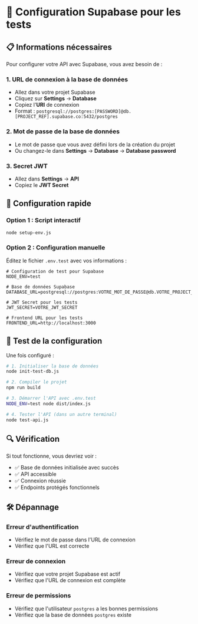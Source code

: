 # 🔧 Configuration Supabase pour les tests

## 📋 Informations nécessaires

Pour configurer votre API avec Supabase, vous avez besoin de :

### 1. URL de connexion à la base de données

- Allez dans votre projet Supabase
- Cliquez sur **Settings** → **Database**
- Copiez l'**URI** de connexion
- Format : `postgresql://postgres:[PASSWORD]@db.[PROJECT_REF].supabase.co:5432/postgres`

### 2. Mot de passe de la base de données

- Le mot de passe que vous avez défini lors de la création du projet
- Ou changez-le dans **Settings** → **Database** → **Database password**

### 3. Secret JWT

- Allez dans **Settings** → **API**
- Copiez le **JWT Secret**

## 🚀 Configuration rapide

### Option 1 : Script interactif

```bash
node setup-env.js
```

### Option 2 : Configuration manuelle

Éditez le fichier `.env.test` avec vos informations :

```env
# Configuration de test pour Supabase
NODE_ENV=test

# Base de données Supabase
DATABASE_URL=postgresql://postgres:VOTRE_MOT_DE_PASSE@db.VOTRE_PROJECT_REF.supabase.co:5432/postgres

# JWT Secret pour les tests
JWT_SECRET=VOTRE_JWT_SECRET

# Frontend URL pour les tests
FRONTEND_URL=http://localhost:3000
```

## 🧪 Test de la configuration

Une fois configuré :

```bash
# 1. Initialiser la base de données
node init-test-db.js

# 2. Compiler le projet
npm run build

# 3. Démarrer l'API avec .env.test
NODE_ENV=test node dist/index.js

# 4. Tester l'API (dans un autre terminal)
node test-api.js
```

## 🔍 Vérification

Si tout fonctionne, vous devriez voir :

- ✅ Base de données initialisée avec succès
- ✅ API accessible
- ✅ Connexion réussie
- ✅ Endpoints protégés fonctionnels

## 🛠️ Dépannage

### Erreur d'authentification

- Vérifiez le mot de passe dans l'URL de connexion
- Vérifiez que l'URL est correcte

### Erreur de connexion

- Vérifiez que votre projet Supabase est actif
- Vérifiez que l'URL de connexion est complète

### Erreur de permissions

- Vérifiez que l'utilisateur `postgres` a les bonnes permissions
- Vérifiez que la base de données `postgres` existe
